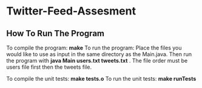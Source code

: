 # Twitter-Feed-Assesment
## How To Run The Program

To compile the program: **make**
To run the program: Place the files you would like to use as input in the same directory as the Main.java. Then run the program with **java Main users.txt tweets.txt** . The file order must be users file first then the tweets file.

To compile the unit tests: **make tests.o**
To run the unit tests: **make runTests** 
